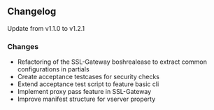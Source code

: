 ## Changelog
Update from v1.1.0 to v1.2.1

### Changes
- Refactoring of the SSL-Gateway boshrealease to extract common configurations in partials
- Create acceptance testcases for security checks
- Extend acceptance test script to feature basic cli
- Implement proxy pass feature in SSL-Gateway
- Improve manifest structure for vserver property
